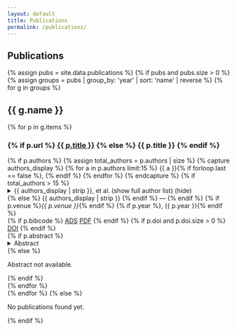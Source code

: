 ```yaml
---
layout: default
title: Publications
permalink: /publications/
---
```


<main class="wrap">
  <section id="publications">
    <h1>Publications</h1>
    {% assign pubs = site.data.publications %}
    {% if pubs and pubs.size > 0 %}
      {% assign groups = pubs | group_by: 'year' | sort: 'name' | reverse %}
      {% for g in groups %}
        <h2 class="year">{{ g.name }}</h2>
        <div class="card">
          <div class="list">
            {% for p in g.items %}
            <div class="pub">
              <h3>
                {% if p.url %}
                  <a href="{{ p.url }}" target="_blank" rel="noopener">{{ p.title }}</a>
                {% else %}
                  {{ p.title }}
                {% endif %}
              </h3>
              <div class="meta">
                {% if p.authors %}
                  {% assign total_authors = p.authors | size %}
                  {% capture authors_display %}
                    {% for a in p.authors limit:15 %}
                      {{ a }}{% if forloop.last == false %}, {% endif %}
                    {% endfor %}
                  {% endcapture %}
                  {% if total_authors > 15 %}
                    <details class="authors">
                      <summary>
                        {{ authors_display | strip }}, et al.
                        <span class="toggle-show">(show full author list)</span>
                        <span class="toggle-hide">(hide)</span>
                      </summary>
                      <div class="authors-full">{{ p.authors | join: ', ' }}</div>
                    </details>
                  {% else %}
                    {{ authors_display | strip }}
                  {% endif %}
                  —
                {% endif %}
                {% if p.venue %}<em>{{ p.venue }}</em>{% endif %}
                {% if p.year %}, {{ p.year }}{% endif %}
              </div>
              <div class="badges">
                {% if p.bibcode %}
                  <a class="badge" href="{{ p.url }}" target="_blank" rel="noopener">ADS</a>
                  <a class="badge" href="https://ui.adsabs.harvard.edu/link_gateway/{{ p.bibcode }}/PUB_PDF" target="_blank" rel="noopener">PDF</a>
                {% endif %}
                {% if p.doi and p.doi.size > 0 %}
                  <a class="badge" href="https://doi.org/{{ p.doi | first }}" target="_blank" rel="noopener">DOI</a>
                {% endif %}
              </div>
              {% if p.abstract %}
              <details class="abstract">
                <summary>Abstract</summary>
                <p>{{ p.abstract }}</p>
              </details>
              {% else %}
              <p class="muted">Abstract not available.</p>
              {% endif %}
            </div>
            {% endfor %}
          </div>
        </div>
      {% endfor %}
    {% else %}
      <p>No publications found yet.</p>
    {% endif %}
  </section>
</main>
